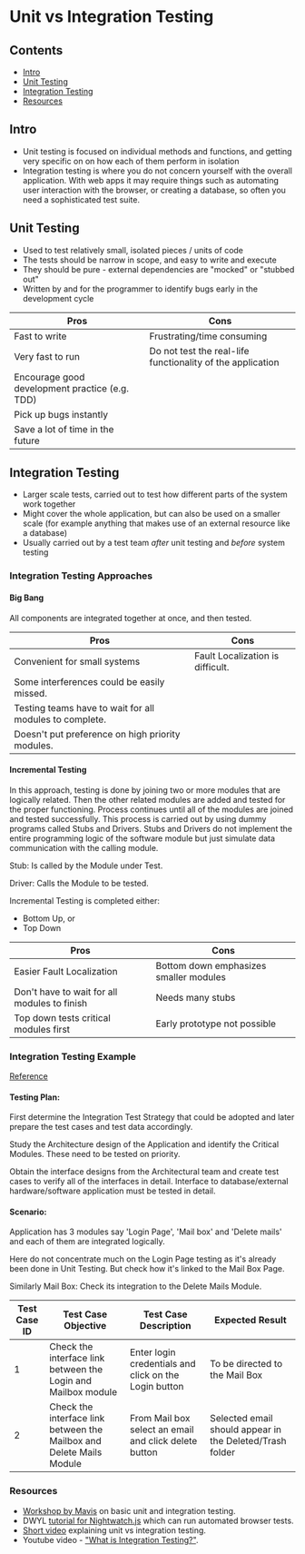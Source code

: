 # Unit vs Integration Testing

## Contents
- [Intro](#intro)
- [Unit Testing](#unit-testing)
- [Integration Testing](#integration-testing)
- [Resources](#resources)

## Intro
- Unit testing is focused on individual methods and functions, and getting very specific on on how each of them perform in isolation
- Integration testing is where you do not concern yourself with the overall application. With web apps it may require things such as automating user interaction with the browser, or creating a database, so often you need a sophisticated test suite.

## Unit Testing
- Used to test relatively small, isolated pieces / units of code
- The tests should be narrow in scope, and easy to write and execute
- They should be pure - external dependencies are "mocked" or "stubbed out"
- Written by and for the programmer to identify bugs early in the development cycle

Pros | Cons
------------ | -------------
Fast to write | Frustrating/time consuming
Very fast to run | Do not test the real-life functionality of the application
Encourage good development practice (e.g. TDD) |
Pick up bugs instantly |
Save a lot of time in the future |

## Integration Testing
- Larger scale tests, carried out to test how different parts of the system work together
- Might cover the whole application, but can also be used on a smaller scale (for example anything that makes use of an external resource like a database)
- Usually carried out by a test team _after_ unit testing and _before_ system testing

### Integration Testing Approaches

#### Big Bang
All components are integrated together at once, and then tested.

Pros | Cons
------------ | -------------
Convenient for small systems | Fault Localization is difficult.
 | Some interferences could be easily missed.
 | Testing teams have to wait for all modules to complete.
 | Doesn't put preference on high priority modules.

#### Incremental Testing
In this approach, testing is done by joining two or more modules that are logically related. Then the other related modules are added and tested for the proper functioning. Process continues until all of the modules are joined and tested successfully.
This process is carried out by using dummy programs called Stubs and Drivers. Stubs and Drivers do not implement the entire programming logic of the software module but just simulate data communication with the calling module.

Stub: Is called by the Module under Test.

Driver: Calls the Module to be tested.

Incremental Testing is completed either:
- Bottom Up, or
- Top Down

Pros | Cons
------------ | -------------
Easier Fault Localization | Bottom down emphasizes smaller modules
Don't have to wait for all modules to finish | Needs many stubs
Top down tests critical modules first | Early prototype not possible

### Integration Testing Example

[Reference](http://www.guru99.com/integration-testing.html)

#### Testing Plan:
First determine the Integration Test Strategy that could be adopted and later prepare the test cases and test data accordingly.

Study the Architecture design of the Application and identify the Critical Modules. These need to be tested on priority.

Obtain the interface designs from the Architectural team and create test cases to verify all of the interfaces in detail. Interface to database/external hardware/software application must be tested in detail.

#### Scenario:
Application has 3 modules say 'Login Page', 'Mail box' and 'Delete mails' and each of them are integrated logically.

Here do not concentrate much on the Login Page testing as it's already been done in Unit Testing. But check how it's linked to the Mail Box Page.

Similarly Mail Box: Check its integration to the Delete Mails Module.

Test Case ID | Test Case Objective | Test Case Description | Expected Result
------------ | ------------------- | --------------------- | ---------------
  1 | Check the interface link between the Login and Mailbox module |	Enter login credentials and click on the Login button |	To be directed to the Mail Box
  2 | Check the interface link between the Mailbox and Delete Mails Module | From Mail box select an email and click delete button | Selected email should appear in the Deleted/Trash folder

### Resources
- [Workshop by Mavis](https://github.com/FACN1/research/blob/UnitvIntegration/week-2/UnitvIntWorkshop.md) on basic unit and integration testing.
- DWYL [tutorial for Nightwatch.js](https://github.com/dwyl/learn-nightwatch) which can run automated browser tests.
- [Short video](https://www.youtube.com/watch?v=0GypdsJulKE) explaining unit vs integration testing.
- Youtube video - ["What is Integration Testing?"](https://www.youtube.com/watch?v=QYCaaNz8emY).
